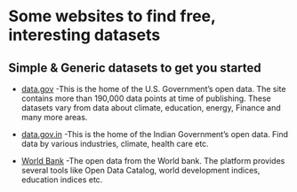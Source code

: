 # Some websites to find free, interesting datasets

## Simple & Generic datasets to get you started

* [data.gov](https://www.data.gov)
-This is the home of the U.S. Government’s open data. The site contains more than 190,000 data points at time of publishing. 
These datasets vary from data about climate, education, energy, Finance and many more areas.

* [data.gov.in](https://data.gov.in)
-This is the home of the Indian Government’s open data. Find data by various industries, climate, health care etc.

* [World Bank](https://data.worldbank.org)
-The open data from the World bank. The platform provides several tools like Open Data Catalog, world development indices, education indices etc.
